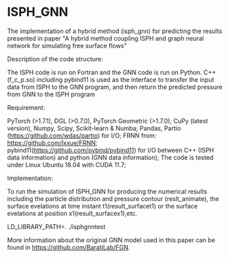 # ISPH_GNN
The implementation of a hybrid method (isph_gnn) for predicting the results presented in paper
"A hybrid method coupling ISPH and graph neural network for simulating free surface flows"

Description of the code structure:

  The ISPH code is run on Fortran and the GNN code is run on Python. C++ (f_c_p.so) including pybind11 is used as the interface to transfer the input data from ISPH 
  to the GNN program, and then return the predicted pressure from GNN to the ISPH program


Requirement:

  PyTorch (>1.7.1), DGL (>0.7.0), PyTorch Geometric (>1.7.0), CuPy (latest version), Numpy, Scipy, Scikit-learn & Numba;
  Pandas, Partio (https://github.com/wdas/partio) for I/O;
  FRNN from: https://github.com/lxxue/FRNN;
  pybind11(https://github.com/pybind/pybind11) for I/O between C++ (ISPH data information) and python (GNN data information);
  The code is tested under Linux Ubuntu 18.04 with CUDA 11.7;
  
Implementation:

  To run the simulation of ISPH_GNN for producing the numerical results including the particle distribution and pressure contour (reslt_animate), 
  the surface evelations at time instant t1(result_surfacet1) or the surface evelations at position x1(result_surfacex1),etc. 

  LD_LIBRARY_PATH=. ./isphgnntest


More information about the original GNN model used in this paper can be found in https://github.com/BaratiLab/FGN.
